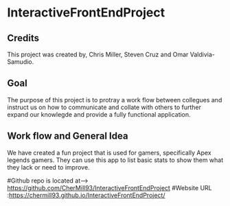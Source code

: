 # InteractiveFrontEndProject

## Credits
This project was created by, Chris Miller, Steven Cruz and Omar Valdivia-Samudio.

## Goal
The purpose of this project is to protray a work flow between collegues and instruct us on how to communicate and collate with others to further expand our knowlegde and provide a fully functional application.

## Work flow and General Idea
We have created a fun project that is used for gamers, specifically Apex legends gamers.
They can use this app to list basic stats to show them what they lack or need to improve. 


#Github repo is located at--> https://github.com/CherMill93/InteractiveFrontEndProject
#Website URL :https://chermill93.github.io/InteractiveFrontEndProject/
